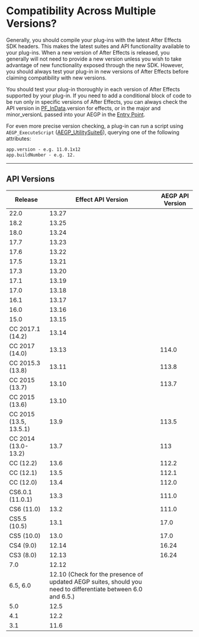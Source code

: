 # Compatibility Across Multiple Versions?

Generally, you should compile your plug-ins with the latest After Effects SDK headers. This makes the latest suites and API functionality available to your plug-ins. When a new version of After Effects is released, you generally will not need to provide a new version unless you wish to take advantage of new functionality exposed through the new SDK. However, you should always test your plug-in in new versions of After Effects before claiming compatibility with new versions.

You should test your plug-in thoroughly in each version of After Effects supported by your plug-in. If you need to add a conditional block of code to be run only in specific versions of After Effects, you can always check the API version in [PF_InData](../effect-basics/PF_InData.md#effect-basics-pf-indata).version for effects, or in the major and minor_versionL passed into your AEGP in the [Entry Point](../aegps/implementation.md#aegps-implementation-entry-point).

For even more precise version checking, a plug-in can run a script using `AEGP_ExecuteScript` ([AEGP_UtilitySuite6](../aegps/aegp-suites.md#aegps-aegp-suites-aegp-utilitysuite)), querying one of the following attributes:

```default
app.version - e.g. 11.0.1x12
app.buildNumber - e.g. 12.
```

---

## API Versions

| **Release**            | **Effect API Version**                                                                                       | **AEGP API Version**   |
|------------------------|--------------------------------------------------------------------------------------------------------------|------------------------|
| 22.0                   | 13.27                                                                                                        |                        |
| 18.2                   | 13.25                                                                                                        |                        |
| 18.0                   | 13.24                                                                                                        |                        |
| 17.7                   | 13.23                                                                                                        |                        |
| 17.6                   | 13.22                                                                                                        |                        |
| 17.5                   | 13.21                                                                                                        |                        |
| 17.3                   | 13.20                                                                                                        |                        |
| 17.1                   | 13.19                                                                                                        |                        |
| 17.0                   | 13.18                                                                                                        |                        |
| 16.1                   | 13.17                                                                                                        |                        |
| 16.0                   | 13.16                                                                                                        |                        |
| 15.0                   | 13.15                                                                                                        |                        |
| CC 2017.1 (14.2)       | 13.14                                                                                                        |                        |
| CC 2017 (14.0)         | 13.13                                                                                                        | 114.0                  |
| CC 2015.3 (13.8)       | 13.11                                                                                                        | 113.8                  |
| CC 2015 (13.7)         | 13.10                                                                                                        | 113.7                  |
| CC 2015 (13.6)         | 13.10                                                                                                        |                        |
| CC 2015 (13.5, 13.5.1) | 13.9                                                                                                         | 113.5                  |
| CC 2014 (13.0-13.2)    | 13.7                                                                                                         | 113                    |
| CC (12.2)              | 13.6                                                                                                         | 112.2                  |
| CC (12.1)              | 13.5                                                                                                         | 112.1                  |
| CC (12.0)              | 13.4                                                                                                         | 112.0                  |
| CS6.0.1 (11.0.1)       | 13.3                                                                                                         | 111.0                  |
| CS6 (11.0)             | 13.2                                                                                                         | 111.0                  |
| CS5.5 (10.5)           | 13.1                                                                                                         | 17.0                   |
| CS5 (10.0)             | 13.0                                                                                                         | 17.0                   |
| CS4 (9.0)              | 12.14                                                                                                        | 16.24                  |
| CS3 (8.0)              | 12.13                                                                                                        | 16.24                  |
| 7.0                    | 12.12                                                                                                        |                        |
| 6.5, 6.0               | 12.10 (Check for the presence of updated AEGP suites, should you need to differentiate between 6.0 and 6.5.) |                        |
| 5.0                    | 12.5                                                                                                         |                        |
| 4.1                    | 12.2                                                                                                         |                        |
| 3.1                    | 11.6                                                                                                         |                        |
